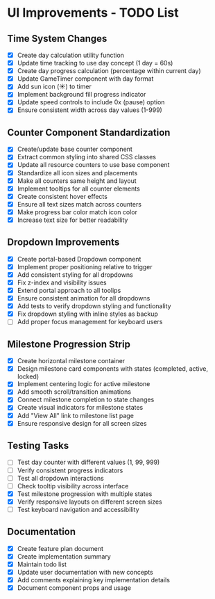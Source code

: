 # UI Improvements - TODO List

## Time System Changes

- [x] Create day calculation utility function
- [x] Update time tracking to use day concept (1 day = 60s)
- [x] Create day progress calculation (percentage within current day)
- [x] Update GameTimer component with day format
- [x] Add sun icon (☀︎) to timer
- [x] Implement background fill progress indicator
- [x] Update speed controls to include 0x (pause) option
- [x] Ensure consistent width across day values (1-999)

## Counter Component Standardization

- [x] Create/update base counter component
- [x] Extract common styling into shared CSS classes
- [x] Update all resource counters to use base component
- [x] Standardize all icon sizes and placements
- [x] Make all counters same height and layout
- [x] Implement tooltips for all counter elements
- [x] Create consistent hover effects
- [x] Ensure all text sizes match across counters
- [x] Make progress bar color match icon color
- [x] Increase text size for better readability

## Dropdown Improvements

- [x] Create portal-based Dropdown component
- [x] Implement proper positioning relative to trigger
- [x] Add consistent styling for all dropdowns
- [x] Fix z-index and visibility issues
- [x] Extend portal approach to all toolips
- [x] Ensure consistent animation for all dropdowns
- [x] Add tests to verify dropdown styling and functionality
- [x] Fix dropdown styling with inline styles as backup
- [ ] Add proper focus management for keyboard users

## Milestone Progression Strip

- [x] Create horizontal milestone container
- [x] Design milestone card components with states (completed, active, locked)
- [x] Implement centering logic for active milestone
- [x] Add smooth scroll/transition animations
- [x] Connect milestone completion to state changes
- [x] Create visual indicators for milestone states
- [x] Add "View All" link to milestone list page
- [x] Ensure responsive design for all screen sizes

## Testing Tasks

- [ ] Test day counter with different values (1, 99, 999)
- [ ] Verify consistent progress indicators
- [ ] Test all dropdown interactions
- [ ] Check tooltip visibility across interface
- [x] Test milestone progression with multiple states
- [x] Verify responsive layouts on different screen sizes
- [ ] Test keyboard navigation and accessibility

## Documentation

- [x] Create feature plan document
- [x] Create implementation summary
- [x] Maintain todo list
- [x] Update user documentation with new concepts
- [x] Add comments explaining key implementation details
- [x] Document component props and usage